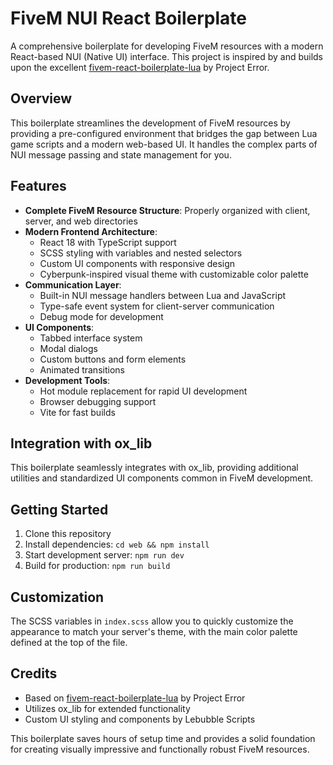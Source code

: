 # FiveM NUI React Boilerplate

A comprehensive boilerplate for developing FiveM resources with a modern React-based NUI (Native UI) interface. This project is inspired by and builds upon the excellent [fivem-react-boilerplate-lua](https://github.com/project-error/fivem-react-boilerplate-lua) by Project Error.

## Overview

This boilerplate streamlines the development of FiveM resources by providing a pre-configured environment that bridges the gap between Lua game scripts and a modern web-based UI. It handles the complex parts of NUI message passing and state management for you.

## Features

- **Complete FiveM Resource Structure**: Properly organized with client, server, and web directories
- **Modern Frontend Architecture**:
  - React 18 with TypeScript support
  - SCSS styling with variables and nested selectors
  - Custom UI components with responsive design
  - Cyberpunk-inspired visual theme with customizable color palette
- **Communication Layer**: 
  - Built-in NUI message handlers between Lua and JavaScript
  - Type-safe event system for client-server communication
  - Debug mode for development
- **UI Components**:
  - Tabbed interface system
  - Modal dialogs
  - Custom buttons and form elements
  - Animated transitions
- **Development Tools**:
  - Hot module replacement for rapid UI development
  - Browser debugging support
  - Vite for fast builds

## Integration with ox_lib

This boilerplate seamlessly integrates with ox_lib, providing additional utilities and standardized UI components common in FiveM development.

## Getting Started

1. Clone this repository
2. Install dependencies: `cd web && npm install`
3. Start development server: `npm run dev`
4. Build for production: `npm run build`

## Customization

The SCSS variables in `index.scss` allow you to quickly customize the appearance to match your server's theme, with the main color palette defined at the top of the file.

## Credits

- Based on [fivem-react-boilerplate-lua](https://github.com/project-error/fivem-react-boilerplate-lua) by Project Error
- Utilizes ox_lib for extended functionality
- Custom UI styling and components by Lebubble Scripts

This boilerplate saves hours of setup time and provides a solid foundation for creating visually impressive and functionally robust FiveM resources.
